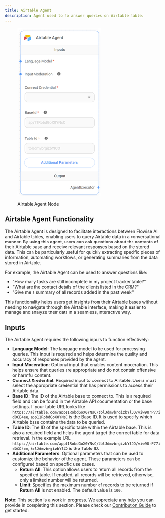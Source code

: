 ```yaml
---
title: Airtable Agent
description: Agent used to to answer queries on Airtable table.
---
```



<figure><img src="/assets/image_airtable.png" alt="" width="271"><figcaption><p>Airtable Agent Node</p></figcaption></figure>

## Airtable Agent Functionality

The Airtable Agent is designed to facilitate interactions between Flowise AI and Airtable tables, enabling users to query Airtable data in a conversational manner. By using this agent, users can ask questions about the contents of their Airtable base and receive relevant responses based on the stored data. This can be particularly useful for quickly extracting specific pieces of information, automating workflows, or generating summaries from the data stored in Airtable.

For example, the Airtable Agent can be used to answer questions like:

* "How many tasks are still incomplete in my project tracker table?"
* "What are the contact details of the clients listed in the CRM?"
* "Give me a summary of all records added in the past week."

This functionality helps users get insights from their Airtable bases without needing to navigate through the Airtable interface, making it easier to manage and analyze their data in a seamless, interactive way.

## Inputs

The Airtable Agent requires the following inputs to function effectively:

* **Language Model**: The language model to be used for processing queries. This input is required and helps determine the quality and accuracy of responses provided by the agent.
* **Input Moderation**: Optional input that enables content moderation. This helps ensure that queries are appropriate and do not contain offensive or harmful content.
* **Connect Credential**: Required input to connect to Airtable. Users must select the appropriate credential that has permissions to access their Airtable data.
* **Base ID**: The ID of the Airtable base to connect to. This is a required field and can be found in the Airtable API documentation or the base settings. If your table URL looks like `https://airtable.com/app11RobdGoX0YNsC/tblJdmvbrgizbYlCO/viw9UrP77idOCE4ee`, `app11RobdGoX0YNsC` is the Base ID. It is used to specify which Airtable base contains the data to be queried.
* **Table ID**: The ID of the specific table within the Airtable base. This is also a required field and helps the agent target the correct table for data retrieval. In the example URL `https://airtable.com/app11RobdGoX0YNsC/tblJdmvbrgizbYlCO/viw9UrP77idOCE4ee`, `tblJdmvbrgizbYlCO` is the Table ID.
* **Additional Parameters**: Optional parameters that can be used to customize the behavior of the agent. These parameters can be configured based on specific use cases.
  * **Return All**: This option allows users to return all records from the specified table. If enabled, all records will be retrieved, otherwise, only a limited number will be returned.
  * **Limit**: Specifies the maximum number of records to be returned if **Return All** is not enabled. The default value is `100`.

**Note**: This section is a work in progress. We appreciate any help you can provide in completing this section. Please check our [Contribution Guide](broken-reference) to get started.